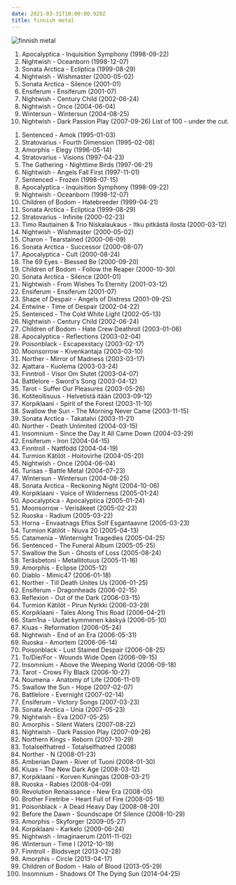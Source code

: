 ```yaml
---
date: 2021-03-31T10:00:00.928Z
title: finnish metal
---
```

![finnish metal](http://coverartarchive.org/release/b3f9e375-2225-478b-b66f-2b100bedd56e/16333876658-250.jpg)
1. Apocalyptica - Inquisition Symphony (1998-09-22)
2. Nightwish - Oceanborn (1998-12-07)
3. Sonata Arctica - Ecliptica (1999-08-29)
4. Nightwish - Wishmaster (2000-05-02)
5. Sonata Arctica - Silence (2001-01)
6. Ensiferum - Ensiferum (2001-07)
7. Nightwish - Century Child (2002-06-24)
8. Nightwish - Once (2004-06-04)
9. Wintersun - Wintersun (2004-08-25)
10. Nightwish - Dark Passion Play (2007-09-26)
List of 100 - under the cut.
<!-- more -->
1. Sentenced - Amok (1995-01-03)
2. Stratovarius - Fourth Dimension (1995-02-08)
3. Amorphis - Elegy (1996-05-14)
4. Stratovarius - Visions (1997-04-23)
5. The Gathering - Nighttime Birds (1997-06-21)
6. Nightwish - Angels Fall First (1997-11-01)
7. Sentenced - Frozen (1998-07-15)
8. Apocalyptica - Inquisition Symphony (1998-09-22)
9. Nightwish - Oceanborn (1998-12-07)
10. Children of Bodom - Hatebreeder (1999-04-21)
11. Sonata Arctica - Ecliptica (1999-08-29)
12. Stratovarius - Infinite (2000-02-23)
13. Timo Rautiainen & Trio Niskalaukaus - Itku pitkästä ilosta (2000-03-12)
14. Nightwish - Wishmaster (2000-05-02)
15. Charon - Tearstained (2000-06-09)
16. Sonata Arctica - Successor (2000-08-07)
17. Apocalyptica - Cult (2000-08-24)
18. The 69 Eyes - Blessed Be (2000-09-20)
19. Children of Bodom - Follow the Reaper (2000-10-30)
20. Sonata Arctica - Silence (2001-01)
21. Nightwish - From Wishes To Eternity (2001-03-12)
22. Ensiferum - Ensiferum (2001-07)
23. Shape of Despair - Angels of Distress (2001-09-25)
24. Entwine - Time of Despair (2002-04-22)
25. Sentenced - The Cold White Light (2002-05-13)
26. Nightwish - Century Child (2002-06-24)
27. Children of Bodom - Hate Crew Deathroll (2003-01-06)
28. Apocalyptica - Reflections (2003-02-04)
29. Poisonblack - Escapexstacy (2003-02-17)
30. Moonsorrow - Kivenkantaja (2003-03-10)
31. Norther - Mirror of Madness (2003-03-17)
32. Ajattara - Kuolema (2003-03-24)
33. Finntroll - Visor Om Slutet (2003-04-07)
34. Battlelore - Sword's Song (2003-04-12)
35. Tarot - Suffer Our Pleasures (2003-05-26)
36. Kotiteollisuus - Helvetistä itään (2003-09-12)
37. Korpiklaani - Spirit of the Forest (2003-11-10)
38. Swallow the Sun - The Morning Never Came (2003-11-15)
39. Sonata Arctica - Takatalvi (2003-11-21)
40. Norther - Death Unlimited (2004-03-15)
41. Insomnium - Since the Day It All Came Down (2004-03-29)
42. Ensiferum - Iron (2004-04-15)
43. Finntroll - Nattfödd (2004-04-19)
44. Turmion Kätilöt - Hoitovirhe (2004-05-20)
45. Nightwish - Once (2004-06-04)
46. Turisas - Battle Metal (2004-07-23)
47. Wintersun - Wintersun (2004-08-25)
48. Sonata Arctica - Reckoning Night (2004-10-06)
49. Korpiklaani - Voice of Wilderness (2005-01-24)
50. Apocalyptica - Apocalyptica (2005-01-24)
51. Moonsorrow - Verisäkeet (2005-02-23)
52. Ruoska - Radium (2005-03-22)
53. Horna - Envaatnags Eflos Solf Esgantaavne (2005-03-23)
54. Turmion Kätilöt - Niuva 20 (2005-04-13)
55. Catamenia - Winternight Tragedies (2005-04-25)
56. Sentenced - The Funeral Album (2005-05-25)
57. Swallow the Sun - Ghosts of Loss (2005-08-24)
58. Teräsbetoni - Metallitotuus (2005-11-16)
59. Amorphis - Eclipse (2005-12)
60. Diablo - Mimic47 (2006-01-18)
61. Norther - Till Death Unites Us (2006-01-25)
62. Ensiferum - Dragonheads (2006-02-15)
63. Reflexion - Out of the Dark (2006-03-15)
64. Turmion Kätilöt - Pirun Nyrkki (2006-03-29)
65. Korpiklaani - Tales Along This Road (2006-04-21)
66. Stam1na - Uudet kymmenen käskyä (2006-05-10)
67. Kiuas - Reformation (2006-05-24)
68. Nightwish - End of an Era (2006-05-31)
69. Ruoska - Amortem (2006-06-14)
70. Poisonblack - Lust Stained Despair (2006-08-25)
71. To/Die/For - Wounds Wide Open (2006-09-15)
72. Insomnium - Above the Weeping World (2006-09-18)
73. Tarot - Crows Fly Black (2006-10-27)
74. Noumena - Anatomy of Life (2006-11-01)
75. Swallow the Sun - Hope (2007-02-07)
76. Battlelore - Evernight (2007-02-14)
77. Ensiferum - Victory Songs (2007-03-23)
78. Sonata Arctica - Unia (2007-05-23)
79. Nightwish - Eva (2007-05-25)
80. Amorphis - Silent Waters (2007-08-22)
81. Nightwish - Dark Passion Play (2007-09-26)
82. Northern Kings - Reborn (2007-10-29)
83. Totalselfhatred - Totalselfhatred (2008)
84. Norther - N (2008-01-23)
85. Amberian Dawn - River of Tuoni (2008-01-30)
86. Kiuas - The New Dark Age (2008-03-12)
87. Korpiklaani - Korven Kuningas (2008-03-21)
88. Ruoska - Rabies (2008-04-09)
89. Revolution Renaissance - New Era (2008-05)
90. Brother Firetribe - Heart Full of Fire (2008-05-18)
91. Poisonblack - A Dead Heavy Day (2008-08-20)
92. Before the Dawn - Soundscape Of Silence (2008-10-29)
93. Amorphis - Skyforger (2009-05-27)
94. Korpiklaani - Karkelo (2009-06-24)
95. Nightwish - Imaginaerum (2011-11-02)
96. Wintersun - Time I (2012-10-19)
97. Finntroll - Blodsvept (2013-02-28)
98. Amorphis - Circle (2013-04-17)
99. Children of Bodom - Halo of Blood (2013-05-29)
100. Insomnium - Shadows Of The Dying Sun (2014-04-25)
